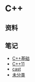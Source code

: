 # C++

## 资料

## 笔记

- [C++基础](C++/basic.md)
- [C++11](C++/C++11.md)
- [cast](C++/cast.md)
- [未分类](C++/else.md)